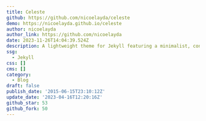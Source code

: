 ```yaml
---
title: Celeste
github: https://github.com/nicoelayda/celeste
demo: https://nicoelayda.github.io/celeste
author: nicoelayda
author_link: https://github.com/nicoelayda
date: 2023-11-26T14:04:39.524Z
description: A lightweight theme for Jekyll featuring a minimalist, content-first design.
ssg:
  - Jekyll
css: []
cms: []
category:
  - Blog
draft: false
publish_date: '2015-06-15T23:10:12Z'
update_date: '2023-04-16T12:20:16Z'
github_star: 53
github_fork: 50
---
```

